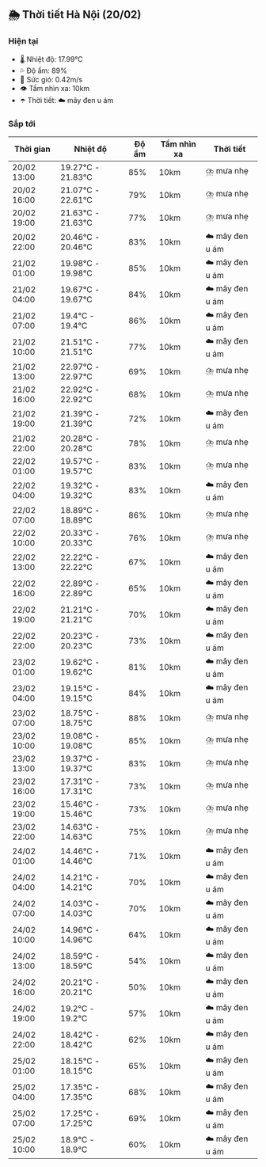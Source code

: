 ## 🌦️ Thời tiết Hà Nội (20/02)

### Hiện tại

- 🌡️ Nhiệt độ: 17.99℃
- 💦 Độ ẩm: 89%
- 💨 Sức gió: 0.42m/s
- 👁️ Tầm nhìn xa: 10km
- ☂️ Thời tiết: ☁️ mây đen u ám

### Sắp tới

| Thời gian | Nhiệt độ | Độ ẩm | Tầm nhìn xa | Thời tiết |
| --- | --- | --- | --- | --- |
| 20/02 13:00 | 19.27℃ - 21.83℃ | 85% | 10km | ⛈️ mưa nhẹ |
| 20/02 16:00 | 21.07℃ - 22.61℃ | 79% | 10km | ⛈️ mưa nhẹ |
| 20/02 19:00 | 21.63℃ - 21.63℃ | 77% | 10km | ⛈️ mưa nhẹ |
| 20/02 22:00 | 20.46℃ - 20.46℃ | 83% | 10km | ☁️ mây đen u ám |
| 21/02 01:00 | 19.98℃ - 19.98℃ | 85% | 10km | ☁️ mây đen u ám |
| 21/02 04:00 | 19.67℃ - 19.67℃ | 84% | 10km | ☁️ mây đen u ám |
| 21/02 07:00 | 19.4℃ - 19.4℃ | 86% | 10km | ☁️ mây đen u ám |
| 21/02 10:00 | 21.51℃ - 21.51℃ | 77% | 10km | ☁️ mây đen u ám |
| 21/02 13:00 | 22.97℃ - 22.97℃ | 69% | 10km | ⛈️ mưa nhẹ |
| 21/02 16:00 | 22.92℃ - 22.92℃ | 68% | 10km | ⛈️ mưa nhẹ |
| 21/02 19:00 | 21.39℃ - 21.39℃ | 72% | 10km | ☁️ mây đen u ám |
| 21/02 22:00 | 20.28℃ - 20.28℃ | 78% | 10km | ⛈️ mưa nhẹ |
| 22/02 01:00 | 19.57℃ - 19.57℃ | 83% | 10km | ⛈️ mưa nhẹ |
| 22/02 04:00 | 19.32℃ - 19.32℃ | 83% | 10km | ☁️ mây đen u ám |
| 22/02 07:00 | 18.89℃ - 18.89℃ | 86% | 10km | ⛈️ mưa nhẹ |
| 22/02 10:00 | 20.33℃ - 20.33℃ | 76% | 10km | ⛈️ mưa nhẹ |
| 22/02 13:00 | 22.22℃ - 22.22℃ | 67% | 10km | ☁️ mây đen u ám |
| 22/02 16:00 | 22.89℃ - 22.89℃ | 65% | 10km | ☁️ mây đen u ám |
| 22/02 19:00 | 21.21℃ - 21.21℃ | 70% | 10km | ☁️ mây đen u ám |
| 22/02 22:00 | 20.23℃ - 20.23℃ | 73% | 10km | ☁️ mây đen u ám |
| 23/02 01:00 | 19.62℃ - 19.62℃ | 81% | 10km | ☁️ mây đen u ám |
| 23/02 04:00 | 19.15℃ - 19.15℃ | 84% | 10km | ☁️ mây đen u ám |
| 23/02 07:00 | 18.75℃ - 18.75℃ | 88% | 10km | ⛈️ mưa nhẹ |
| 23/02 10:00 | 19.08℃ - 19.08℃ | 85% | 10km | ⛈️ mưa nhẹ |
| 23/02 13:00 | 19.37℃ - 19.37℃ | 83% | 10km | ⛈️ mưa nhẹ |
| 23/02 16:00 | 17.31℃ - 17.31℃ | 73% | 10km | ⛈️ mưa nhẹ |
| 23/02 19:00 | 15.46℃ - 15.46℃ | 73% | 10km | ⛈️ mưa nhẹ |
| 23/02 22:00 | 14.63℃ - 14.63℃ | 75% | 10km | ⛈️ mưa nhẹ |
| 24/02 01:00 | 14.46℃ - 14.46℃ | 71% | 10km | ☁️ mây đen u ám |
| 24/02 04:00 | 14.21℃ - 14.21℃ | 70% | 10km | ☁️ mây đen u ám |
| 24/02 07:00 | 14.03℃ - 14.03℃ | 70% | 10km | ☁️ mây đen u ám |
| 24/02 10:00 | 14.96℃ - 14.96℃ | 64% | 10km | ☁️ mây đen u ám |
| 24/02 13:00 | 18.59℃ - 18.59℃ | 54% | 10km | ☁️ mây đen u ám |
| 24/02 16:00 | 20.21℃ - 20.21℃ | 50% | 10km | ☁️ mây đen u ám |
| 24/02 19:00 | 19.2℃ - 19.2℃ | 57% | 10km | ☁️ mây đen u ám |
| 24/02 22:00 | 18.42℃ - 18.42℃ | 62% | 10km | ☁️ mây đen u ám |
| 25/02 01:00 | 18.15℃ - 18.15℃ | 65% | 10km | ☁️ mây đen u ám |
| 25/02 04:00 | 17.35℃ - 17.35℃ | 68% | 10km | ☁️ mây đen u ám |
| 25/02 07:00 | 17.25℃ - 17.25℃ | 69% | 10km | ☁️ mây đen u ám |
| 25/02 10:00 | 18.9℃ - 18.9℃ | 60% | 10km | ☁️ mây đen u ám |
